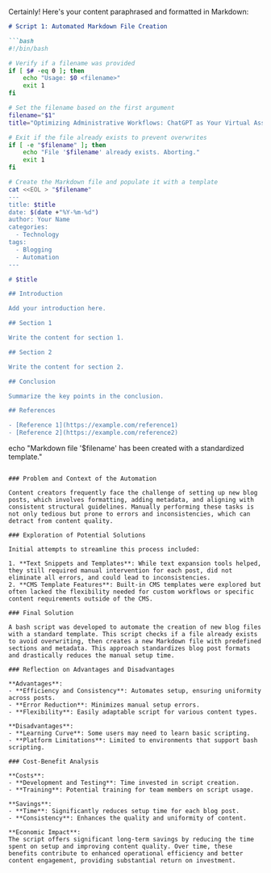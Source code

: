 Certainly! Here's your content paraphrased and formatted in Markdown:

```markdown
# Script 1: Automated Markdown File Creation

```bash
#!/bin/bash

# Verify if a filename was provided
if [ $# -eq 0 ]; then
    echo "Usage: $0 <filename>"
    exit 1
fi

# Set the filename based on the first argument
filename="$1"
title="Optimizing Administrative Workflows: ChatGPT as Your Virtual Assistant"

# Exit if the file already exists to prevent overwrites
if [ -e "$filename" ]; then
    echo "File '$filename' already exists. Aborting."
    exit 1
fi

# Create the Markdown file and populate it with a template
cat <<EOL > "$filename"
---
title: $title
date: $(date +"%Y-%m-%d")
author: Your Name
categories:
  - Technology
tags:
  - Blogging
  - Automation
---

# $title

## Introduction

Add your introduction here.

## Section 1

Write the content for section 1.

## Section 2

Write the content for section 2.

## Conclusion

Summarize the key points in the conclusion.

## References

- [Reference 1](https://example.com/reference1)
- [Reference 2](https://example.com/reference2)
```

echo "Markdown file '$filename' has been created with a standardized template."
```

### Problem and Context of the Automation

Content creators frequently face the challenge of setting up new blog posts, which involves formatting, adding metadata, and aligning with consistent structural guidelines. Manually performing these tasks is not only tedious but prone to errors and inconsistencies, which can detract from content quality.

### Exploration of Potential Solutions

Initial attempts to streamline this process included:

1. **Text Snippets and Templates**: While text expansion tools helped, they still required manual intervention for each post, did not eliminate all errors, and could lead to inconsistencies.
2. **CMS Template Features**: Built-in CMS templates were explored but often lacked the flexibility needed for custom workflows or specific content requirements outside of the CMS.

### Final Solution

A bash script was developed to automate the creation of new blog files with a standard template. This script checks if a file already exists to avoid overwriting, then creates a new Markdown file with predefined sections and metadata. This approach standardizes blog post formats and drastically reduces the manual setup time.

### Reflection on Advantages and Disadvantages

**Advantages**:
- **Efficiency and Consistency**: Automates setup, ensuring uniformity across posts.
- **Error Reduction**: Minimizes manual setup errors.
- **Flexibility**: Easily adaptable script for various content types.

**Disadvantages**:
- **Learning Curve**: Some users may need to learn basic scripting.
- **Platform Limitations**: Limited to environments that support bash scripting.

### Cost-Benefit Analysis

**Costs**:
- **Development and Testing**: Time invested in script creation.
- **Training**: Potential training for team members on script usage.

**Savings**:
- **Time**: Significantly reduces setup time for each blog post.
- **Consistency**: Enhances the quality and uniformity of content.

**Economic Impact**:
The script offers significant long-term savings by reducing the time spent on setup and improving content quality. Over time, these benefits contribute to enhanced operational efficiency and better content engagement, providing substantial return on investment.
